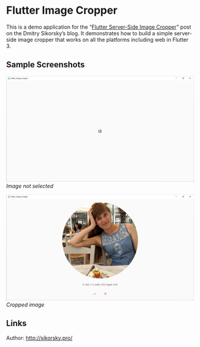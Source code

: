 # Flutter Image Cropper

This is a demo application for the “[Flutter Server-Side Image Cropper](https://medium.com/@dmitrysikorsky/flutter-image-cropper-with-a-server-side-processing-cc2948cf9103)” post on the Dmitry Sikorsky’s blog. It demonstrates how to build a simple server-side image cropper that works on all the platforms including web in Flutter 3.

## Sample Screenshots

![Image not selected](image_not_selected.png)
*Image not selected*

![Cropped image](cropped_image.png)
*Cropped image*

## Links

Author: http://sikorsky.pro/
